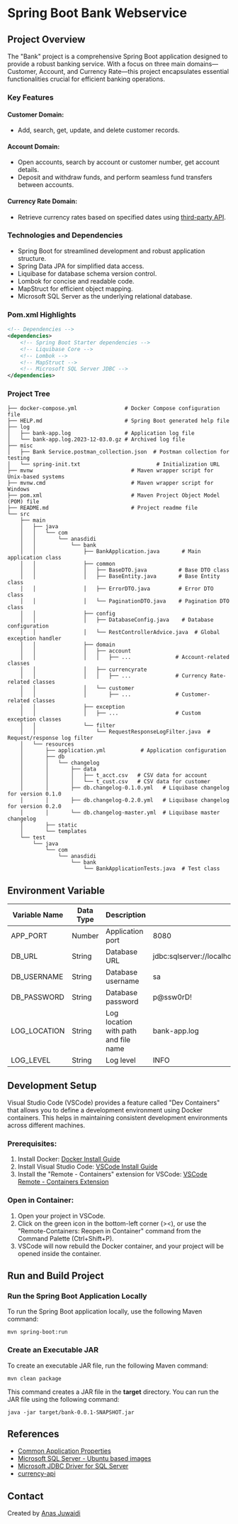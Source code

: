# Spring Boot Bank Webservice

## Project Overview

The "Bank" project is a comprehensive Spring Boot application designed to provide a robust banking service. With a focus on three main domains—Customer, Account, and Currency Rate—this project encapsulates essential functionalities crucial for efficient banking operations.

### Key Features

#### Customer Domain:
- Add, search, get, update, and delete customer records.

#### Account Domain:
- Open accounts, search by account or customer number, get account details.
- Deposit and withdraw funds, and perform seamless fund transfers between accounts.

#### Currency Rate Domain:
- Retrieve currency rates based on specified dates using [third-party API](https://github.com/fawazahmed0/currency-api).

### Technologies and Dependencies

- Spring Boot for streamlined development and robust application structure.
- Spring Data JPA for simplified data access.
- Liquibase for database schema version control.
- Lombok for concise and readable code.
- MapStruct for efficient object mapping.
- Microsoft SQL Server as the underlying relational database.

### Pom.xml Highlights

```xml
<!-- Dependencies -->
<dependencies>
    <!-- Spring Boot Starter dependencies -->
    <!-- Liquibase Core -->
    <!-- Lombok -->
    <!-- MapStruct -->
    <!-- Microsoft SQL Server JDBC -->
</dependencies>
```

### Project Tree
```
├── docker-compose.yml               # Docker Compose configuration file
├── HELP.md                          # Spring Boot generated help file
├── log
│   ├── bank-app.log                 # Application log file
│   └── bank-app.log.2023-12-03.0.gz # Archived log file
├── misc
│   ├── Bank Service.postman_collection.json  # Postman collection for testing
│   └── spring-init.txt                        # Initialization URL
├── mvnw                               # Maven wrapper script for Unix-based systems
├── mvnw.cmd                           # Maven wrapper script for Windows
├── pom.xml                            # Maven Project Object Model (POM) file
├── README.md                          # Project readme file
└── src
    ├── main
    │   ├── java
    │   │   └── com
    │   │       └── anasdidi
    │   │           └── bank
    │   │               ├── BankApplication.java       # Main application class
    │   │               ├── common
    │   │               │   ├── BaseDTO.java          # Base DTO class
    │   │               │   ├── BaseEntity.java       # Base Entity class
    │   │               │   ├── ErrorDTO.java         # Error DTO class
    │   │               │   └── PaginationDTO.java    # Pagination DTO class
    │   │               ├── config
    │   │               │   ├── DatabaseConfig.java    # Database configuration
    │   │               │   └── RestControllerAdvice.java  # Global exception handler
    │   │               ├── domain
    │   │               │   ├── account
    │   │               │   │   ├── ...              # Account-related classes
    │   │               │   ├── currencyrate
    │   │               │   │   ├── ...              # Currency Rate-related classes
    │   │               │   └── customer
    │   │               │       ├── ...              # Customer-related classes
    │   │               ├── exception
    │   │               │   ├── ...                  # Custom exception classes
    │   │               └── filter
    │   │                   └── RequestResponseLogFilter.java  # Request/response log filter
    │   └── resources
    │       ├── application.yml           # Application configuration
    │       ├── db
    │       │   └── changelog
    │       │       ├── data
    │       │       │   ├── t_acct.csv   # CSV data for account
    │       │       │   └── t_cust.csv   # CSV data for customer
    │       │       ├── db.changelog-0.1.0.yml   # Liquibase changelog for version 0.1.0
    │       │       ├── db.changelog-0.2.0.yml   # Liquibase changelog for version 0.2.0
    │       │       └── db.changelog-master.yml  # Liquibase master changelog
    │       ├── static
    │       └── templates
    └── test
        └── java
            └── com
                └── anasdidi
                    └── bank
                        └── BankApplicationTests.java  # Test class
```

## Environment Variable
| Variable Name | Data Type | Description | Default Value |
| --- | --- | --- | --- |
| APP_PORT | Number | Application port | 8080 |
| DB_URL | String | Database URL | jdbc:sqlserver://localhost:1433;database=TESTDB;encrypt=false |
| DB_USERNAME | String | Database username | sa |
| DB_PASSWORD | String | Database password | p@ssw0rD! |
| LOG_LOCATION | String | Log location with path and file name | bank-app.log |
| LOG_LEVEL | String | Log level | INFO |

## Development Setup
Visual Studio Code (VSCode) provides a feature called "Dev Containers" that allows you to define a development environment using Docker containers. This helps in maintaining consistent development environments across different machines.

### Prerequisites:
1. Install Docker: [Docker Install Guide](https://docs.docker.com/get-docker/)
2. Install Visual Studio Code: [VSCode Install Guide](https://code.visualstudio.com/download)
3. Install the "Remote - Containers" extension for VSCode: [VSCode Remote - Containers Extension](https://marketplace.visualstudio.com/items?itemName=ms-vscode-remote.remote-containers)

### Open in Container:
1. Open your project in VSCode.
2. Click on the green icon in the bottom-left corner (><), or use the "Remote-Containers: Reopen in Container" command from the Command Palette (Ctrl+Shift+P).
3. VSCode will now rebuild the Docker container, and your project will be opened inside the container.

## Run and Build Project

### Run the Spring Boot Application Locally
To run the Spring Boot application locally, use the following Maven command:
```
mvn spring-boot:run
```

### Create an Executable JAR
To create an executable JAR file, run the following Maven command:
```
mvn clean package
```

This command creates a JAR file in the **target** directory. You can run the JAR file using the following command:
```
java -jar target/bank-0.0.1-SNAPSHOT.jar
```

## References
- [Common Application Properties](https://docs.spring.io/spring-boot/docs/current/reference/html/application-properties.html)
- [Microsoft SQL Server - Ubuntu based images](https://hub.docker.com/_/microsoft-mssql-server)
- [Microsoft JDBC Driver for SQL Server](https://learn.microsoft.com/en-us/sql/connect/jdbc/microsoft-jdbc-driver-for-sql-server?view=sql-server-ver16)
- [currency-api](https://github.com/fawazahmed0/currency-api)

## Contact
Created by [Anas Juwaidi](mailto:anas.didi95@gmail.com)
